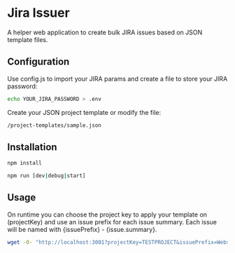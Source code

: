# Jira Issuer
A helper web application to create bulk JIRA issues based on JSON template files.

## Configuration

Use config.js to import your JIRA params and create a file to store your JIRA password:
```bash
echo YOUR_JIRA_PASSWORD > .env
```

Create your JSON project template or modify the file:
```bash
/project-templates/sample.json
```

## Installation
```bash
npm install
```

```bash
npm run [dev|debug|start]
```

## Usage
On runtime you can choose the project key to apply your template on (projectKey) and use an issue prefix for each issue summary. Each issue will be named with {issuePrefix} - {issue.summary}.
```bash
wget -O- "http://localhost:3001?projectKey=TESTPROJECT&issuePrefix=Website"
```
